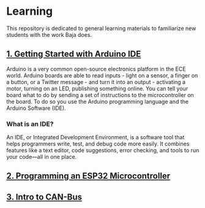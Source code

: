 # Learning

This repository is dedicated to general learning materials to familiarize new students with the work Baja does. 

## [1. Getting Started with Arduino IDE](Arduino-IDE.md)

Arduino is a very common open-source electronics platform in the ECE world. Arduino boards are able to read inputs - light on a sensor, a finger on a button, or a Twitter message - and turn it into an output - activating a motor, turning on an LED, publishing something online. You can tell your board what to do by sending a set of instructions to the microcontroller on the board. To do so you use the Arduino programming language and the Arduino Software (IDE).

### What is an IDE?

An IDE, or Integrated Development Environment, is a software tool that helps programmers write, test, and debug code more easily. It combines features like a text editor, code suggestions, error checking, and tools to run your code—all in one place.

## [2. Programming an ESP32 Microcontroller](ESP32.md)



## [3. Intro to CAN-Bus](https://github.com/NJIT-Highlander-Racing-Electrical/CAN-Bus/README.md)
